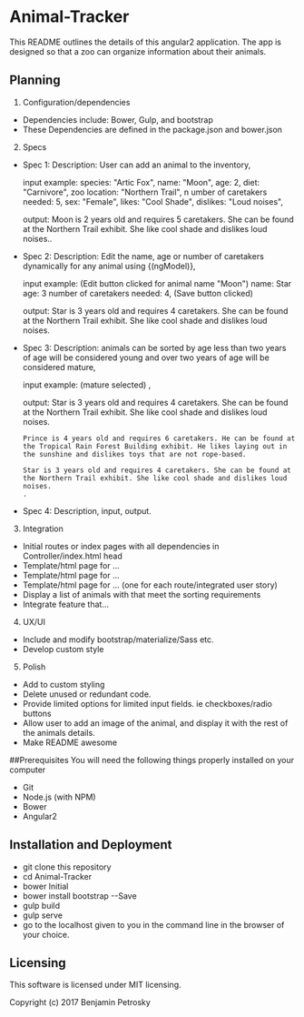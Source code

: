 # Animal-Tracker
This README outlines the details of this angular2 application.  The app is designed so that a zoo can organize information about their animals.

## Planning

1. Configuration/dependencies
  * Dependencies include: Bower, Gulp, and bootstrap
  * These Dependencies are defined in the package.json and bower.json


2. Specs
  * Spec 1:
      Description: User can add an animal to the inventory,

      input example:
        species: "Artic Fox",
        name: "Moon",
        age: 2,
        diet: "Carnivore",
        zoo location: "Northern Trail", n
        umber of caretakers needed: 5,
        sex: "Female",
        likes: "Cool Shade",
        dislikes: "Loud noises",

      output: Moon is 2 years old and requires 5 caretakers. She can be found at the Northern Trail exhibit. She like cool shade and dislikes loud noises..
  * Spec 2:
      Description: Edit the name, age or number of caretakers dynamically for any animal using {(ngModel)},

      input example: (Edit button clicked for animal name "Moon")
          name: Star
          age: 3
          number of caretakers needed: 4,
          (Save button clicked)

      output: Star is 3 years old and requires 4 caretakers. She can be found at the Northern Trail exhibit. She like cool shade and dislikes loud noises.

  * Spec 3:
      Description: animals can be sorted by age less than two years of age will be considered young and over two years of age will be considered mature,

      input example: (mature selected) ,

      output:
        Star is 3 years old and requires 4 caretakers. She can be found at the Northern Trail exhibit. She like cool shade and dislikes loud noises.

        Prince is 4 years old and requires 6 caretakers. He can be found at the Tropical Rain Forest Building exhibit. He likes laying out in the sunshine and dislikes toys that are not rope-based.

        Star is 3 years old and requires 4 caretakers. She can be found at the Northern Trail exhibit. She like cool shade and dislikes loud noises.
        .
  * Spec 4:
      Description,
      input,
      output.

3. Integration
  * Initial routes or index pages with all dependencies in Controller/index.html head
  * Template/html page for ...
  * Template/html page for ...
  * Template/html page for ... (one for each route/integrated user story)
  * Display a list of animals with that meet the sorting requirements
  * Integrate feature that...

4. UX/UI
  * Include and modify bootstrap/materialize/Sass etc.
  * Develop custom style

5. Polish
  * Add to custom styling
  * Delete unused or redundant code.
  * Provide limited options for limited input fields. ie checkboxes/radio buttons  
  * Allow user to add an image of the animal, and display it with the rest of the animals details.
  * Make README awesome

##Prerequisites
You will need the following things properly installed on your computer

  * Git
  * Node.js (with NPM)
  * Bower
  * Angular2

## Installation and Deployment
 * git clone this repository
 * cd Animal-Tracker
 * bower Initial
 * bower install bootstrap --Save
 * gulp build
 * gulp serve
 * go to the localhost given to you in the command line in the browser of your choice.

## Licensing
This software is licensed under MIT licensing.

Copyright (c) 2017 Benjamin Petrosky 
